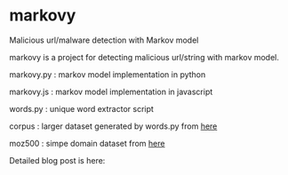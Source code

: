 # markovy
Malicious url/malware detection with Markov model

markovy is a project for detecting malicious url/string with markov model.

markovy.py 	: markov model implementation in python

markovy.js 	: markov model implementation in javascript

words.py 	: unique word extractor script

corpus		: larger dataset generated by words.py from [here](http://norvig.com/big.txt)

moz500		: simpe domain dataset from [here](https://moz.com/top500)



Detailed blog post is here:
